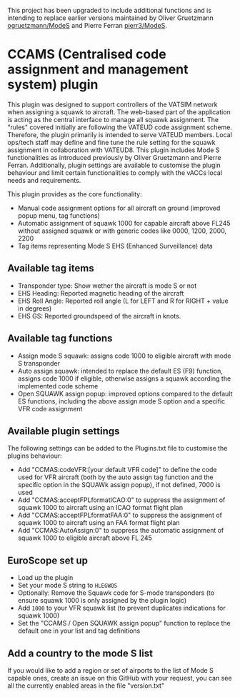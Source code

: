 This project has been upgraded to include additional functions and is intending to replace earlier versions maintained by Oliver Gruetzmann [ogruetzmann/ModeS](https://github.com/ogruetzmann/ModeS) and Pierre Ferran [pierr3/ModeS](https://github.com/pierr3/ModeS).

# CCAMS (Centralised code assignment and management system) plugin

This plugin was designed to support controllers of the VATSIM network when assigning a squawk to aircraft. The web-based part of the application is acting as the central interface to manage all squawk assignment. The "rules" covered initially are following the VATEUD code assignment scheme. Therefore, the plugin primarily is intended to serve VATEUD members. Local ops/tech staff may define and fine tune the rule setting for the squawk assignment in collaboration with VATEUD8.
This plugin includes Mode S functionalities as introduced previously by Oliver Gruetzmann and Pierre Ferran. Additionally, plugin settings are available to customise the plugin behaviour and limit certain functionalities to comply with the vACCs local needs and requirements.

This plugin provides as the core functionality:
* Manual code assignment options for all aircraft on ground (improved popup menu, tag functions)
* Automatic assignment of squawk 1000 for capable aircraft above FL245 without assigned squawk or with generic codes like 0000, 1200, 2000, 2200
* Tag items representing Mode S EHS (Enhanced Surveillance) data

## Available tag items
* Transponder type: Show wether the aircraft is mode S or not
* EHS Heading: Reported magnetic heading of the aircraft
* EHS Roll Angle: Reported roll angle (L for LEFT and R for RIGHT + value in degrees)
* EHS GS: Reported groundspeed of the aircraft in knots.

## Available tag functions
* Assign mode S squawk: assigns code 1000 to eligible aircraft with mode S transponder
* Auto assign squawk: intended to replace the default ES (F9) function, assigns code 1000 if eligible, otherwise assigns a squawk according the implemented code scheme
* Open SQUAWK assign popup: improved options compared to the default ES functions, including the above assign mode S option and a specific VFR code assignment

## Available plugin settings
The following settings can be added to the Plugins.txt file to customise the plugins behaviour:
* Add "CCMAS:codeVFR:[your default VFR code]" to define the code used for VFR aircraft (both by the auto assign tag function and the specific option in the SQUAWk assign popup), if not defined, 7000 is used
* Add "CCMAS:acceptFPLformatICAO:0" to suppress the assignment of squawk 1000 to aircraft using an ICAO format flight plan
* Add "CCMAS:acceptFPLformatFAA:0" to suppress the assignment of squawk 1000 to aircraft using an FAA format flight plan
* Add "CCMAS:AutoAssign:0" to suppress the automatic assignment of squawk 1000 to eligible aircraft above FL 245

## EuroScope set up
* Load up the plugin
* Set your mode S string to ```HLEGWQS```
* Optionally: Remove the Squawk code for S-mode transponders (to ensure squawk 1000 is only assigned by the plugin logic)
* Add ```1000``` to your VFR squawk list (to prevent duplicates indications for squawk 1000)
* Set the "CCAMS / Open SQUAWK assign popup" function to replace the default one in your list and tag definitions

## Add a country to the mode S list

If you would like to add a region or set of airports to the list of Mode S capable ones, create an issue on this GitHub with your request, you can see all the currently enabled areas in the file "version.txt"
